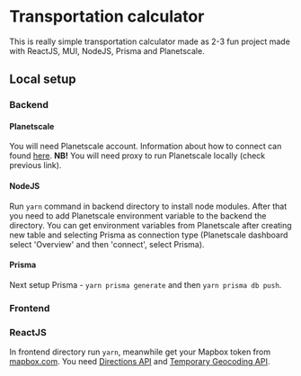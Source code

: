﻿# Transportation calculator

This is really simple transportation calculator made as 2-3 fun project made with ReactJS, MUI, NodeJS, Prisma and Planetscale.

## Local setup
### Backend

#### Planetscale
You will need Planetscale account. Information about how to connect can found [here](https://planetscale.com/docs/tutorials/connect-any-application).
**NB!** You will need proxy to run Planetscale locally (check previous link). 
#### NodeJS 
Run ```yarn``` command in backend directory to install node modules. After that you need to add Planetscale environment variable to the backend the directory. You can get environment variables from Planetscale after creating new table and selecting Prisma as connection type (Planetscale dashboard select 'Overview' and then 'connect', select Prisma).
#### Prisma 
Next setup Prisma - ```yarn prisma generate``` and then ```yarn prisma db push```.

### Frontend

### ReactJS
In frontend directory run ```yarn```, meanwhile get your Mapbox token from [mapbox.com](mapbox.com). You need [Directions API](https://docs.mapbox.com/help/glossary/directions-api/) and  [Temporary Geocoding API](https://docs.mapbox.com/api/search/geocoding/).